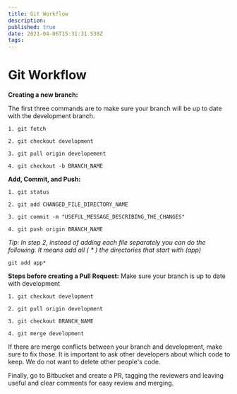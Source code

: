 ```yaml
---
title: Git Workflow
description: 
published: true
date: 2021-04-06T15:31:31.538Z
tags: 
---
```


# Git Workflow

**Creating a new branch:**

The first three commands are to make sure your branch will be up to date with the development branch. 
```
1. git fetch 

2. git checkout development 

3. git pull origin developement 

4. git checkout -b BRANCH_NAME
```

**Add, Commit, and Push:**
```
1. git status 

2. git add CHANGED_FILE_DIRECTORY_NAME

3. git commit -m "USEFUL_MESSAGE_DESCRIBING_THE_CHANGES"

4. git push origin BRANCH_NAME
```
*Tip: In step 2, instead of adding each file separately you can do the following. It means add all ( * ) the directories that start with (app)*
```
git add app*
```

**Steps before creating a Pull Request:**
Make sure your branch is up to date with development 
```
1. git checkout development 

2. git pull origin development 

3. git checkout BRANCH_NAME

4. git merge development
```
If there are merge conflicts between your branch and development, make sure to fix those. It is important to ask other developers about which code to keep. We do not want to delete other people's code. 

Finally, go to Bitbucket and create a PR, tagging the reviewers and leaving useful and clear comments for easy review and merging. 

